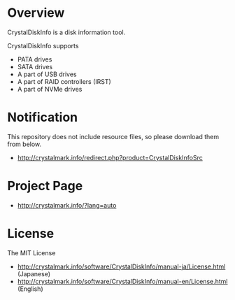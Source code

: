 # Overview
CrystalDiskInfo is a disk information tool.

CrystalDiskInfo supports
- PATA drives
- SATA drives
- A part of USB drives
- A part of RAID controllers (IRST)
- A part of NVMe drives

# Notification
This repository does not include resource files, so please download them from below.
- http://crystalmark.info/redirect.php?product=CrystalDiskInfoSrc

# Project Page 
- http://crystalmark.info/?lang=auto

# License
The MIT License
- http://crystalmark.info/software/CrystalDiskInfo/manual-ja/License.html (Japanese)
- http://crystalmark.info/software/CrystalDiskInfo/manual-en/License.html (English)
